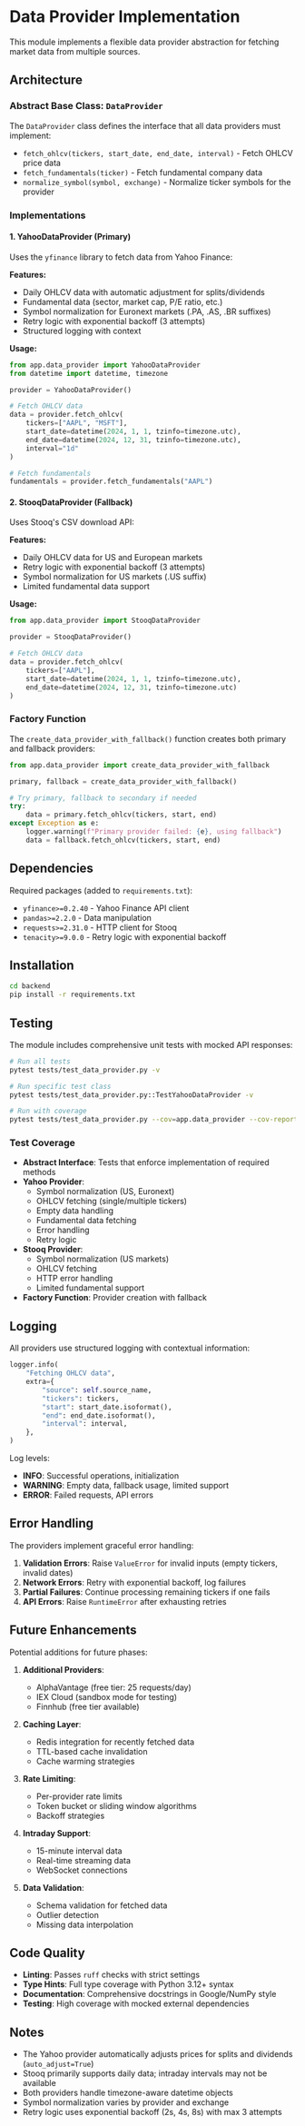 # Data Provider Implementation

This module implements a flexible data provider abstraction for fetching market data from multiple sources.

## Architecture

### Abstract Base Class: `DataProvider`

The `DataProvider` class defines the interface that all data providers must implement:

- `fetch_ohlcv(tickers, start_date, end_date, interval)` - Fetch OHLCV price data
- `fetch_fundamentals(ticker)` - Fetch fundamental company data
- `normalize_symbol(symbol, exchange)` - Normalize ticker symbols for the provider

### Implementations

#### 1. YahooDataProvider (Primary)

Uses the `yfinance` library to fetch data from Yahoo Finance:

**Features:**
- Daily OHLCV data with automatic adjustment for splits/dividends
- Fundamental data (sector, market cap, P/E ratio, etc.)
- Symbol normalization for Euronext markets (.PA, .AS, .BR suffixes)
- Retry logic with exponential backoff (3 attempts)
- Structured logging with context

**Usage:**
```python
from app.data_provider import YahooDataProvider
from datetime import datetime, timezone

provider = YahooDataProvider()

# Fetch OHLCV data
data = provider.fetch_ohlcv(
    tickers=["AAPL", "MSFT"],
    start_date=datetime(2024, 1, 1, tzinfo=timezone.utc),
    end_date=datetime(2024, 12, 31, tzinfo=timezone.utc),
    interval="1d"
)

# Fetch fundamentals
fundamentals = provider.fetch_fundamentals("AAPL")
```

#### 2. StooqDataProvider (Fallback)

Uses Stooq's CSV download API:

**Features:**
- Daily OHLCV data for US and European markets
- Retry logic with exponential backoff (3 attempts)
- Symbol normalization for US markets (.US suffix)
- Limited fundamental data support

**Usage:**
```python
from app.data_provider import StooqDataProvider

provider = StooqDataProvider()

# Fetch OHLCV data
data = provider.fetch_ohlcv(
    tickers=["AAPL"],
    start_date=datetime(2024, 1, 1, tzinfo=timezone.utc),
    end_date=datetime(2024, 12, 31, tzinfo=timezone.utc)
)
```

### Factory Function

The `create_data_provider_with_fallback()` function creates both primary and fallback providers:

```python
from app.data_provider import create_data_provider_with_fallback

primary, fallback = create_data_provider_with_fallback()

# Try primary, fallback to secondary if needed
try:
    data = primary.fetch_ohlcv(tickers, start, end)
except Exception as e:
    logger.warning(f"Primary provider failed: {e}, using fallback")
    data = fallback.fetch_ohlcv(tickers, start, end)
```

## Dependencies

Required packages (added to `requirements.txt`):
- `yfinance>=0.2.40` - Yahoo Finance API client
- `pandas>=2.2.0` - Data manipulation
- `requests>=2.31.0` - HTTP client for Stooq
- `tenacity>=9.0.0` - Retry logic with exponential backoff

## Installation

```bash
cd backend
pip install -r requirements.txt
```

## Testing

The module includes comprehensive unit tests with mocked API responses:

```bash
# Run all tests
pytest tests/test_data_provider.py -v

# Run specific test class
pytest tests/test_data_provider.py::TestYahooDataProvider -v

# Run with coverage
pytest tests/test_data_provider.py --cov=app.data_provider --cov-report=term-missing
```

### Test Coverage

- **Abstract Interface**: Tests that enforce implementation of required methods
- **Yahoo Provider**: 
  - Symbol normalization (US, Euronext)
  - OHLCV fetching (single/multiple tickers)
  - Empty data handling
  - Fundamental data fetching
  - Error handling
  - Retry logic
- **Stooq Provider**:
  - Symbol normalization (US markets)
  - OHLCV fetching
  - HTTP error handling
  - Limited fundamental support
- **Factory Function**: Provider creation with fallback

## Logging

All providers use structured logging with contextual information:

```python
logger.info(
    "Fetching OHLCV data",
    extra={
        "source": self.source_name,
        "tickers": tickers,
        "start": start_date.isoformat(),
        "end": end_date.isoformat(),
        "interval": interval,
    },
)
```

Log levels:
- **INFO**: Successful operations, initialization
- **WARNING**: Empty data, fallback usage, limited support
- **ERROR**: Failed requests, API errors

## Error Handling

The providers implement graceful error handling:

1. **Validation Errors**: Raise `ValueError` for invalid inputs (empty tickers, invalid dates)
2. **Network Errors**: Retry with exponential backoff, log failures
3. **Partial Failures**: Continue processing remaining tickers if one fails
4. **API Errors**: Raise `RuntimeError` after exhausting retries

## Future Enhancements

Potential additions for future phases:

1. **Additional Providers**:
   - AlphaVantage (free tier: 25 requests/day)
   - IEX Cloud (sandbox mode for testing)
   - Finnhub (free tier available)

2. **Caching Layer**:
   - Redis integration for recently fetched data
   - TTL-based cache invalidation
   - Cache warming strategies

3. **Rate Limiting**:
   - Per-provider rate limits
   - Token bucket or sliding window algorithms
   - Backoff strategies

4. **Intraday Support**:
   - 15-minute interval data
   - Real-time streaming data
   - WebSocket connections

5. **Data Validation**:
   - Schema validation for fetched data
   - Outlier detection
   - Missing data interpolation

## Code Quality

- **Linting**: Passes `ruff` checks with strict settings
- **Type Hints**: Full type coverage with Python 3.12+ syntax
- **Documentation**: Comprehensive docstrings in Google/NumPy style
- **Testing**: High coverage with mocked external dependencies

## Notes

- The Yahoo provider automatically adjusts prices for splits and dividends (`auto_adjust=True`)
- Stooq primarily supports daily data; intraday intervals may not be available
- Both providers handle timezone-aware datetime objects
- Symbol normalization varies by provider and exchange
- Retry logic uses exponential backoff (2s, 4s, 8s) with max 3 attempts
